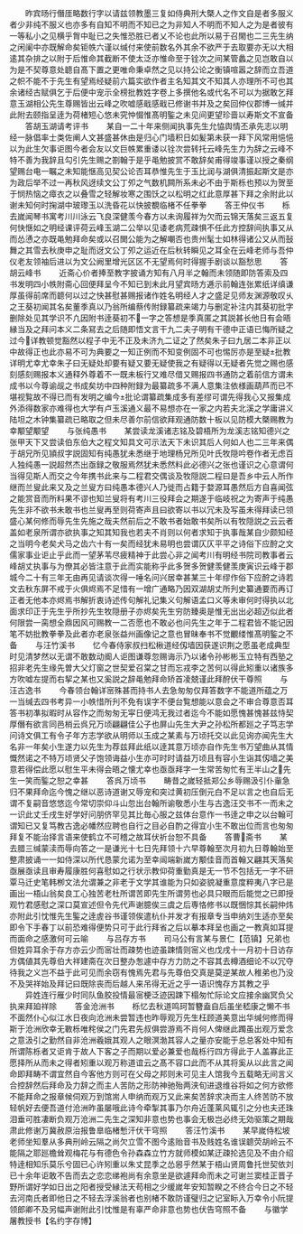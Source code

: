 <!-- { "loadSidebar": true } -->
　　昨宾旸行僭厓略数行字以请兹领教墨三复如侍典刑大槩人之作文自是者多服义者少非纯不服义也亦多有自知不明而不知已之为非知人不明而不知人之为是者彼有一等私小之见横乎胷中耻已之失惟恐胜已者乂不论也此所以易于召閙也二三先生纳之闲阑中亦既解命矣钜帙六谨以缄付来使前数名外其余不欲严于去取要亦无以大相逺其杂排之以附于后惟命其截断不使太泛亦惟命至于铨次之间某管蠡之见岂敢自以为是不契尊意处聼自髙下置之更唯命秉卓然之见以持公论之衡镇喧嚣之辞而立吾道之帜不能不于先生有望焉经疑前六篇实欲作者主名知其文不知其人亦理所不可也其余诸经古赋俱乞于后便中宠示全榜批教姓字卷上多撰他名或代名不可以为据敢乞拜意玉湖相公先生尊赐皆出云峰之吹嘘感戢感戢已修谢书并及之矣回仲仪郡博一缄并此附去颐指呈逹为荷楮短心悠未究忡惙惟髙明鍳之未见间更望珍啬以寿斯文不宣备
　　答胡玉湖请考评书
　　某自一二十年来侧闻执事先生允恊舆情丕承先志以明经一脉倡率士类佐阐人文甚盛甚休由是归心门墙积日如髪第未获一拜下风常用悒悒以为此生欠事讵图今者会友以文巨帙累重诿以铨次尝转托云峰先生力为辞之云峰不特不善为我辞且勾引先生赐之劄翰于是乎黾勉披赏不敢辞矣甫得竣事谨以授之秦纲望赐台电一瞩之未知能惬高见契公论否耳恭惟先生于玉比润与湖俱清振起斯文是亦为政后举不过一再秋风迓续文公丁夘之气数机闗所系未必不由于斯栎也预以为贺至于悯热恼之瘴衣之以叠雪之轻解妆寒之围饫之以松明之红此意厚甚下拜之余附此以谢未知何时掬湖中玻瓈玉以洗昏花以快披覩临楮不任拳拳
　　答王仲仪书
　　栎去嵗闻琴书寓考川川泳云飞良深健羡今春方以未询履祥为欠而云锦天落矣三返五复何快惬如之明经课评荷云峰玉湖二公举以见诿老病荒疎惧不任此方控辞间执事又从而怂慂之亦既黾勉拜命矣或以召閧公能为之解嘲否也贵州髦士如林得诸公又从而鼔舞之其雪去秋庚申之耻而迓文公丁夘之运近在后秋转瞬见之耳全在云峰老师与吾仲仪老友领袖后进以为文公阙里增光区区不无望焉何时得握手剧谈以豁愁思
　　答胡云峰书
　　近斋心价者捧至教字披诵方知有八月半之翰而未领随即防答索及四书发明四小帙附斋心回便拜呈今不知已到未此月望宾旸方逓示前翰连张累纸详缜谦厚虽得前席而聼何以过之快甚慰甚赐报诸作姓名明经人才之盛足见师友渊源敬叹乆之王葵初闻其名矣董季真以乃翁所编蔡传附録纂疏来竭力与删定补注内其葵初批字删除处见其学识不凢因附书逹葵初不一字之答想是季真匿之其説甚长他日有会晤縁当及之拜问本义二条冩去之后随即悟文言干九二夫子明有干德中正语已悔所疑之过今详教顿觉豁然以程子中无不正及未济九二证之了然矣朱子曰九居二本非正以中故得正也此亦易不可为典要之一知正例而不知变例固不可也惕厉亦是至疑批教详明尤幸尤幸朱子曰无疑处却要有疑又要无疑使我之有疑得以无疑者先觉之赐也感刻感刻赐报本义通释外尊着不一既未板行又难尽借又赐报四书通防之着前信方谓未成书以今尊谕觇之书成矣坊中四种附録为最纂疏多不满人意集注依様画葫芦而已不堪视覧故不得已而有发明之编今批论谓纂疏集成多有差缪可谓先得我心又报集成外添得数家亦难得也大学有卢玉溪通义最不易想亦在一家之内若夫北溪之学庸讲义陆坦之木钟集纂疏已略取之但未尽善尔前信欲拜观通防数十板以见防模大槩赐教为幸颙望颙望
　　与张纯愚书
　　某尝读龙溪诸志铭及碧梧所为龙溪志铭知德兴之张甲天下又尝读伯东伯大之程文知具文可示法天下未识其后人何如人也二三年来偶于胡兄所见頴叔字説固知有纯愚犹未悉继于地理杨兄所见叶氏牧隠吟卷作者无虑百人独纯愚一説超然杰出亟録之敬服焉然犹未悉然料此必德兴之张也谨识之心意谓何当得见斯人而交之今年携书此来与二程君交偶谈及牧隠説二程曰是吾乡中云人所作继而兰叟此来又及之兰叟方曰纯愚本德兴人乃徙而占籍于婺源耳愚然后方自喜闻弦之能赏音而所料果不谬也知兰叟将有考川三役拜会之期遂于临岐祝之为寄声于纯愚先生非不欲书未敢书也兰叟再至则荷寄声且曰欲寄以书以冗未及写虽未得拜读已领盛心某何修而辱先生先施之哉夫然前后之不敢书者始敢书矣所以有牧隠説之云云者盖如老泉所谓亦欲执事之知其知我也若夫不肖则以何者求知于执事哉某自少颇知经之当明今老矣犬马之齿六十有一矣而经犹未易明也尝谓仄仄平平之诗俗下应酧之文儒家事业讵止乎此而一望茅苇尽疲精神于此尝心非之闻考川有明经书院司教事者云峰胡丈执事与为僚其必皆注意于此而实能称乎此多贺多贺健羡健羡庚寅识云峰于郡城今二十有三年无由再见请谈次得一唾名问兴居幸甚某三十年缪作俗下应酧之诗若文去秋东屏不戒于火俱烬焉不足惜有一增广通略乃因双湖胡丈所刋史纂通要而再订正者无他本亦烬焉书解折衷诗述传句解礼记集义句解语孟口义等未审何时得执以北面求印正于先生乎所抄先生牧隠册子亦烬矣先生穷防臻奥是惟无出出必超迈似此者何限尝一脔想全鼎因风可赐教一二否愿也不敢必也问先生之年于二程君皆不能记因笔不妨批教拳拳及此者亦老泉张益州画像记之意也冒昧奉书不觉覼缕惟髙明鍳之不备
　　与汪竹溪书
　　忆今春侍家叔扫松楸道经仭墙因获遂识荆之愿虽老成典型时见清梦然以无谓不敢数动阍人讵图谦尊忽赐诲示乃以诸令孙彬彬玉立特有西塾之招非老先生缘先曽大父灯窗之世契爱召棠之甘而忘戎李之苦何以得此矧重以诸族多方吹嘘左提而右挈之某也又奚説之辞黾勉拜命矫首凌兢谨此拜酧伏干尊照
　　与汪古逸书
　　今春领台翰详宻殊甚而持书人去急匆匆仅拜答数字不能道所蕴之万一当缄去四书考异一小帙惜所刋不免有误字不便台覧想能以意会之不审合尊意否耳答书初凖拟暇时从容作之而匆匆无寜日便鸿无我过者迄今不能如愿愧甚愧甚兹恃契厚僭有欲言同邑梢云呉兄万顷翩翩佳公子也屏山先生大尹之孙松所都廵之子笃志学问诗文俱工有令子年方志学欲从明师以玉成之某素与万顷托交以此见询亦闻先生大名非一年矣小生遂力以先生为荐兹拜此纸以逹其意万顷亦自作先生书万望曲从其情慨然诺之不特万顷贤父子饱领诲益小生亦可时时请益万顷且有容小生诣其仭墙之美意若得偿此愿以慰生平未得会晤之懐尤幸也亟亟拜字一生常苦匆忙有王半山之先生一笑而鍳之恕之幸甚
　　答呉万顷书
　　畴昔之嵗轻抵郑公乡辱赐汲引仆軰急归不果拜命迄今愧之继以恶诗道谢又辱宠和突过黄初压倒元白不足以言之也自后无谓不复嗣音悠悠迄今常切崇仰斗山忽出台翰所谕敬悉小生与古逸汪交书不一而未之一识此丈壬戌生好学好问朋侪罕见其比毎心服之兹体台意作一书逹之申之以台翰可谓知已又复笃教古逸必幡然应聘也自行之目必自酌之得宜小生不敢出位而言也匆匆拜复不能治择言语来使鹤立不可稽之故耳伏祈台恕不具备
　　答曹斋书
　　某去腊三缄蒙渎而辱向答之一是谦光十七日先拜领十六早尊翰至次月初九日尊翰始至整肃披诵一一如侍深以所代恳蒙允诺为至幸闿端新嵗方颙佳音而首翰又翩其天落矣亟展亟读且审寿履康胜何喜慰如之行状示教仰荷重勤真是无一节不包括无一字不研覃马迁史笔韩栁文法允谓兼之非老于文学其谁能为只如姿貌凝重意度粹夷八字已是画出一梧山翁矣良工心独苦老杜所谓苦即先生所谓劳也必具只眼而后能觉之已即授观竹君感慰之深口莫宣述但令先代声谢臆俟三虞之后専恪修书以既悃悰其长嗣仲炜亦附此引忱惟先生鍳之逹虗谷书谨领俟遣杭仆并发才有报章专当申纳刘生适亦至矣即令下手春丁以前恐难得便势只可于此行拜省之后以摹本拜呈也画之一教真如耳提而面命之感激何可云喻
　　与吕存方书
　　司马公有言某与景仁【范镇】兄弟也但姓异耳余于存方亦云少而宻壮而疎势也迹虽踈情则宻义也戊戌十一月初十日访存方偶値其先尊伯大祥建斋在次日整办怱遽中存方力防之不容其去樽酒细论不以冗夺待我之义岂不益于此可见而余窃有愧焉先君与先尊伯交真是莫逆某故人稚弟也乃没不及哭祥始及拜记曰既除丧而后越人来吊得无近之乎一语识愧存方其教之乎
　　异姓连行雁少时同队鱼胶投情最宻梗泛迹因踈下榻匆忙际论文应接余幽冥负父执来拜廹祥除
　　答金沧洲书
　　栎忆去秋道鸣珂暂簪盍自后虽坐嵇康之懒不书不面然仆心似江水日夜向沧洲未尝暂违也昨辱观万先生枉顾道美意出华缄何修而得斯于沧洲欣幸无斁栎唯秺侯之门先君先叔俱尝游焉不肖何人俾继此躅虽出观万爱念之意汲引之勤然自非沧洲羲娥其观人之眼溟渤其容人之量亦安能于总总客处中知有所谓陈栎者又讵肯于故人下客之子而期以爱必兼爱也哉栎行四方得此于人盖寡此正愿择所从而未之得者矧重以观万称道谊云之髙不容口此而不从其将奚从以此言之闻命即拜畴不谓宜然自今客他方则可在父母之邦则未可见主人馆我今五载略无间言义合控辞然后拜命及力辞之而主人苦防之形防神驰殆两浃旬进退维谷将如之何方欲修不能拜命之报章候伺观万到馆耑人申纳而观万又此来矣苦辞求决而主人终苦防不放轻帆好去便吾道付沧洲昨虽屡哦此诗今牵掣其事乃尔舟近蓬莱风辄引之分也夫还珠泪垂可胜凄断负观万沧洲二先生之深知非意也势也事会无极岂必终无効驱策之期哉肃此修谢万冀赦原治报鲁臯临楮慙汗伏干穹照
　　答汪竹溪书
　　某早嵗侍松坡老师坐知羣从多典刑岭云隔之尚欠立雪不图今逺贻音书及贱姓名谁误聼荧胡岭云不能隔之耶廵檐耸观梅花与有德色令孙森森立竹方就师模如某迂疎抡选见及不由介绍特逹相知乐莫乐兮固已心许矧重以朱丈昆季之怂惥乎然某于梧山贤周鲁托世契依刘已十余年讵敢不告而去之恋恋绨袍尚有余意坐是欲遽拜命而未之可谢兰窦桂正晋子野所谓好学如日出之阳者授受縁法天苟相之少缓嵗年安知暂睽之不终合今日之不轻去河南氏者即他日之不轻去浮溪翁者也别楮不敢防谨璧归之记室眎入万幸令小阮提领郎卿不及另幅声谢附此引忱惟是有辜严命非意也势也伏告穹照不备
　　与徽学屠教授书【名约字存博】
